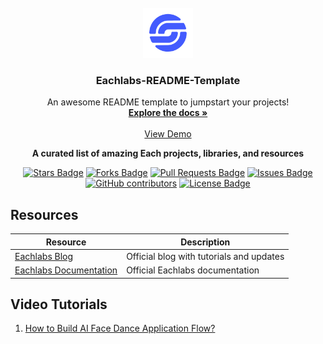 


<!-- PROJECT LOGO -->
<br />
<div align="center">
  <a href="https://github.com/eachlabs/Awesome-AI-Workflows">
    <img src="images/logo-light-full.png" alt="Logo" width="80" height="80">
  </a>

  <h3 align="center">Eachlabs-README-Template</h3>

  <p align="center">
    An awesome README template to jumpstart your projects!
    <br />
    <a href="https://github.com/eachlabs/Awesome-AI-Workflows"><strong>Explore the docs »</strong></a>
    <br />
    <br />
    <a href="https://www.eachlabs.ai/">View Demo</a>
  </p>
</div>

<p align="center">
  <strong>A curated list of amazing Each projects, libraries, and resources</strong>
</p>

<p align="center">
  <a href="https://github.com/kodxana/Awesome-RunPod/stargazers"><img src="https://img.shields.io/github/stars/eachlabs/Awesome-AI-Workflows?style=flat-square" alt="Stars Badge"/></a>
  <a href="https://github.com/eachlabs/Awesome-AI-Workflows/forks"><img src="https://img.shields.io/github/forks/eachlabs/Awesome-AI-Workflows?style=flat-square" alt="Forks Badge"/></a>
  <a href="https://github.com/eachlabs/Awesome-AI-Workflows/pulls"><img src="https://img.shields.io/github/issues-pr/eachlabs/Awesome-AI-Workflows?style=flat-square" alt="Pull Requests Badge"/></a>
  <a href="https://github.com/eachlabs/Awesome-AI-Workflows/issues"><img src="https://img.shields.io/github/issues/eachlabs/Awesome-AI-Workflows?style=flat-square" alt="Issues Badge"/></a>
  <a href="https://github.com/eachlabs/Awesome-AI-Workflows/graphs/contributors"><img alt="GitHub contributors" src="https://img.shields.io/github/contributors/eachlabs/Awesome-AI-Workflows?style=flat-square"></a>
  <a href="https://github.com/eachlabs/Awesome-AI-Workflows"><img src="https://img.shields.io/github/license/kodxana/Awesome-RunPod?style=flat-square" alt="License Badge"/></a>
</p>




## Resources

| Resource                                  | Description                                  |
|-------------------------------------------|----------------------------------------------   |
| [Eachlabs Blog]                             | Official blog with tutorials and updates     |
| [Eachlabs Documentation]                          | Official Eachlabs documentation     |  |

[Eachlabs Blog]: https://blog.eachlabs.ai/
[Eachlabs Documentation]: https://docs.runpod.io/

## Video Tutorials

1. [How to Build AI Face Dance Application Flow?](https://www.youtube.com/watch?v=tD4AZ7Vhqj0&t=4s)
